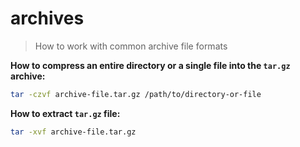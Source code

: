 # archives

> How to work with common archive file formats


**How to compress an entire directory or a single file into the `tar.gz` archive:**

```bash
tar -czvf archive-file.tar.gz /path/to/directory-or-file
```


**How to extract `tar.gz` file:**

```bash
tar -xvf archive-file.tar.gz
```
